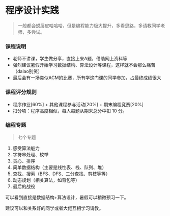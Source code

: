 # 程序设计实践

> 一般都会蜕层皮哈哈哈，但是编程能力极大提升，多看思路，多请教同学老师，多尝试。

### 课程说明
- 老师不讲课，学生做分享，直接上来A题，借助网上资料等
- 强烈建议暑假开始学习数据结构、算法设计等课程，这样就不会那么痛苦（dalao别笑）
- 最后会有一场类似ACM的比赛，所有学这门课的同学参加，占最终成绩很大

### 课程评分规则
- 程序作业[60%] + 其他课程参与活动[20%] + 期末编程竞赛[20%]
- 扣分项：程序高度相似，每人每题从期末总分中扣 10 分。


### 编程专题
> 七个专题
1. 感受算法魅力
2. 字符串处理、枚举
3. 贪心、排序
4. 简单数据结构（主要是线性表、栈、队列、堆）
5. 查找、搜索（BFS、DFS、二分查找、剪枝等等）
6. 动态规划（相关算法，如背包等）
7. 最后的战役

可以看到直接是数据结构+算法设计，暑假可以稍微预习一下。

建议可以和关系好的同学或者大佬互相学习请教。